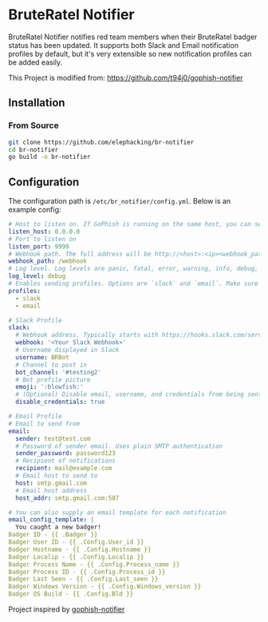 # BruteRatel Notifier

BruteRatel Notifier notifies red team members when their BruteRatel badger status
has been updated. It supports both Slack and Email notification profiles by
default, but it's very extensible so new notification profiles can be added
easily.

This Project is modified from: https://github.com/t94j0/gophish-notifier

## Installation

### From Source

```bash
git clone https://github.com/elephacking/br-notifier
cd br-notifier
go build -o br-notifier
```

## Configuration

The configuration path is `/etc/br_notifier/config.yml`. Below is an example config:

```yaml
# Host to listen on. If GoPhish is running on the same host, you can set this to 127.0.0.1
listen_host: 0.0.0.0
# Port to listen on
listen_port: 9999
# Webhook path. The full address will be http://<host>:<ip><webhook_path>. Ex: http://127.0.0.1:9999/webhook
webhook_path: /webhook
# Log level. Log levels are panic, fatal, error, warning, info, debug, trace.
log_level: debug
# Enables sending profiles. Options are `slack` and `email`. Make sure to configure the required parameters for each profile
profiles:
  - slack
  - email

# Slack Profile
slack:
  # Webhook address. Typically starts with https://hooks.slack.com/services/...
  webhook: '<Your Slack Webhook>'
  # Username displayed in Slack
  username: BRBot
  # Channel to post in
  bot_channel: '#testing2'
  # Bot profile picture
  emoji: ':blowfish:'
  # (Optional) Disable email, username, and credentials from being sent to Slack
  disable_credentials: true

# Email Profile
# Email to send from
email:
  sender: test@test.com
  # Password of sender email. Uses plain SMTP authentication
  sender_password: password123
  # Recipient of notifications
  recipient: mail@example.com
  # Email host to send to
  host: smtp.gmail.com
  # Email host address
  host_addr: smtp.gmail.com:587

# You can also supply an email template for each notification
email_config_template: |
  You caught a new badger!
Badger ID - {{ .Badger }}
Badger User ID - {{ .Config.User_id }}
Badger Hostname - {{ .Config.Hostname }}
Badger Localip - {{ .Config.Localip }}
Badger Process Name - {{ .Config.Process_name }}
Badger Process ID - {{ .Config.Process_id }}
Badger Last Seen - {{ .Config.Last_seen }}
Badger Windows Version - {{ .Config.Windows_version }}
Badger OS Build - {{ .Config.Bld }}
```

Project inspired by [gophish-notifier]

[gophish-notifier]: https://github.com/t94j0/gophish-notifier
[gophish-notifications]: https://github.com/dunderhay/gophish-notifications

